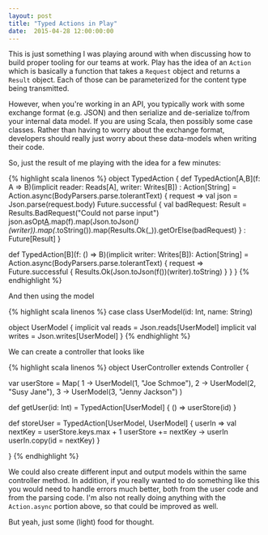 ```yaml
---
layout: post
title: "Typed Actions in Play"
date:  2015-04-28 12:00:00:00
---
```


This is just something I was playing around with when discussing how to build
proper tooling for our teams at work. Play has the idea of an `Action` which
is basically a function that takes a `Request` object and returns a `Result`
object. Each of those can be parameterized for the content type being transmitted.

However, when you're working in an API, you typically work with some exchange format
(e.g. JSON) and then serialize and de-serialize to/from your internal data model. If
you are using Scala, then possibly some case classes. Rather than having to worry
about the exchange format, developers should really just worry about these data-models
when writing their code.

So, just the result of me playing with the idea for a few minutes:

{% highlight scala linenos %}
object TypedAction {
  def TypedAction[A,B](f: A => B)(implicit reader: Reads[A], writer: Writes[B]) : Action[String] =
    Action.async(BodyParsers.parse.tolerantText) { request =>
      val json = Json.parse(request.body)
      Future.successful {
        val badRequest: Result = Results.BadRequest("Could not parse input")
        json.asOpt[A](reader).map(f).map(Json.toJson(_)(writer)).map(_.toString()).map(Results.Ok(_)).getOrElse(badRequest)
      } : Future[Result]
    }

  def TypedAction[B](f: () => B)(implicit writer: Writes[B]): Action[String] =
    Action.async(BodyParsers.parse.tolerantText) { request =>
      Future.successful {
        Results.Ok(Json.toJson(f())(writer).toString)
      }
    }
}
{% endhighlight %}

And then using the model

{% highlight scala linenos %}
case class UserModel(id: Int, name: String)

object UserModel {
  implicit val reads = Json.reads[UserModel]
  implicit val writes = Json.writes[UserModel]
}
{% endhighlight %}

We can create a controller that looks like

{% highlight scala linenos %}
object UserController extends Controller {

  var userStore = Map(
    1 -> UserModel(1, "Joe Schmoe"),
    2 -> UserModel(2, "Susy Jane"),
    3 -> UserModel(3, "Jenny Jackson")
  )

  def getUser(id: Int) = TypedAction[UserModel] { () =>
    userStore(id)
  }

  def storeUser = TypedAction[UserModel, UserModel] { userIn =>
    val nextKey = userStore.keys.max + 1
    userStore += nextKey -> userIn
    userIn.copy(id = nextKey)
  }

}
{% endhighlight %}


We could also create different input and output models within the same
controller method. In addition, if you really wanted to do something like
this you would need to handle errors much better, both from the user code
and from the parsing code. I'm also not really doing anything with the
`Action.async` portion above, so that could be improved as well. 

But yeah, just some (light) food for thought.
